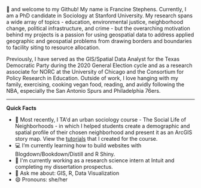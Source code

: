 👋 and welcome to my Github! My name is Francine Stephens. Currently, I am a PhD candidate in Sociology at Stanford University. My research spans a wide array of topics - education, environmental justice, neighborhood change, political infrastructure, and crime - but the overarching motivation behind my projects is a passion for using geospatial data to address applied geographic and geospatial problems from drawing borders and boundaries to facility siting to resource allocation.

Previously, I have served as the GIS/Spatial Data Analyst for the Texas Democratic Party during the 2020 General Election cycle and as a research associate for NORC at the University of Chicago and the Consortium for Policy Research in Education. Outside of work, I love hanging with my family, exercising, cooking vegan food, reading, and avidly following the NBA, especially the San Antonio Spurs and Philadelphia 76ers.

******

**Quick Facts**
- 🔭 Most recently, I TA'd an urban sociology course - The Social Life of Neighborhoods - in which I helped students create a demographic and spatial profile of their chosen neighborhood and present it as an ArcGIS story map. View the [tutorials](https://bookdown.org/fis/social-life-of-neighborhoods/#) that I created for the course.
- 💻 I’m currently learning how to build websites with Blogdown/Bookdown/Distill and R Shiny. 
- 🌱 I'm currently working as a research science intern at Intuit and completing my dissertation prospectus. 
- 💬 Ask me about: GIS, R, Data Visualization
- 😄 Pronouns: she/her

<!---
francine-stephens/francine-stephens is a ✨ special ✨ repository because its `README.md` (this file) appears on your GitHub profile.
You can click the Preview link to take a look at your changes.
--->
